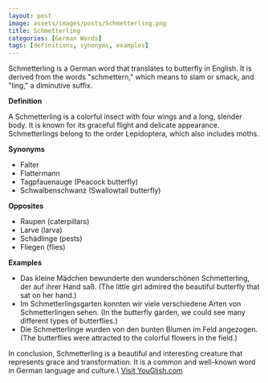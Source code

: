 ```yaml
---
layout: post
image: assets/images/posts/Schmetterling.png
title: Schmetterling
categories: [German Words]
tags: [definitions, synonyms, examples]
---
```


Schmetterling is a German word that translates to butterfly in English. It is derived from the words "schmettern," which means to slam or smack, and "ling," a diminutive suffix. 

**Definition** 

A Schmetterling is a colorful insect with four wings and a long, slender body. It is known for its graceful flight and delicate appearance. Schmetterlings belong to the order Lepidoptera, which also includes moths. 

**Synonyms**

- Falter
- Flattermann
- Tagpfauenauge (Peacock butterfly) 
- Schwalbenschwanz (Swallowtail butterfly)

**Opposites**

- Raupen (caterpillars)
- Larve (larva)
- Schädlinge (pests) 
- Fliegen (flies)

**Examples**

- Das kleine Mädchen bewunderte den wunderschönen Schmetterling, der auf ihrer Hand saß. (The little girl admired the beautiful butterfly that sat on her hand.)
- Im Schmetterlingsgarten konnten wir viele verschiedene Arten von Schmetterlingen sehen. (In the butterfly garden, we could see many different types of butterflies.)
- Die Schmetterlinge wurden von den bunten Blumen im Feld angezogen. (The butterflies were attracted to the colorful flowers in the field.)

In conclusion, Schmetterling is a beautiful and interesting creature that represents grace and transformation. It is a common and well-known word in German language and culture.\ <a id="yg-widget-0" class="youglish-widget" data-query="Schmetterling" data-lang="german" data-components="8412" data-auto-start="0" data-bkg-color="theme_light" data-title="How%20to%20pronounce%20Schmetterling%20in%20German"  rel="nofollow" href="https://youglish.com">Visit YouGlish.com</a><script async src="https://youglish.com/public/emb/widget.js" charset="utf-8"></script>